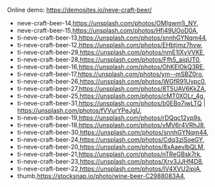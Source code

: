 Online demo: https://demosites.io/neve-craft-beer/



- neve-craft-beer-14,https://unsplash.com/photos/OMIgwm1i_NY,
- neve-craft-beer-15,https://unsplash.com/photos/Hfj49UOoD0A,
- ti-neve-craft-beer-13,https://unsplash.com/photos/snnhGYNqm44,
- ti-neve-craft-beer-12,https://unsplash.com/photos/EHbtjmz7hvw,
- ti-neve-craft-beer-29,https://unsplash.com/photos/nmE1IXyVVKE,
- ti-neve-craft-beer-28,https://unsplash.com/photos/Ffh5_aiqUT0,
- ti-neve-craft-beer-16,https://unsplash.com/photos/OhKElOkQ3RE,
- ti-neve-craft-beer-17,https://unsplash.com/photos/ym--mSBZ0ro,
- ti-neve-craft-beer-26,https://unsplash.com/photos/WGfR91Uypc0,
- ti-neve-craft-beer-27,https://unsplash.com/photos/8T5UAV6KkZA,
- ti-neve-craft-beer-25,https://unsplash.com/photos/cMT0XOLr_4g,
- ti-neve-craft-beer-31,https://unsplash.com/photos/b0EBo7iwLTQ | https://unsplash.com/photos/fVVurYPeJgU,
- ti-neve-craft-beer-19,https://unsplash.com/photos/rDQqc12yp9s,
- ti-neve-craft-beer-18,https://unsplash.com/photos/vMV6r4VRhJ8,
- ti-neve-craft-beer-30,https://unsplash.com/photos/snnhGYNqm44,
- ti-neve-craft-beer-24,https://unsplash.com/photos/Cdq3ziSoeGY,
- ti-neve-craft-beer-20,https://unsplash.com/photos/8xAaevlbQLM,
- ti-neve-craft-beer-21,https://unsplash.com/photos/nTReGBsk7rk,
- ti-neve-craft-beer-23,https://unsplash.com/photos/Xrv3JJHf4D8,
- ti-neve-craft-beer-22,https://unsplash.com/photos/IV4XVU2ipjA,
- thumb,https://stocksnap.io/photo/wine-beer-C2988083A4,